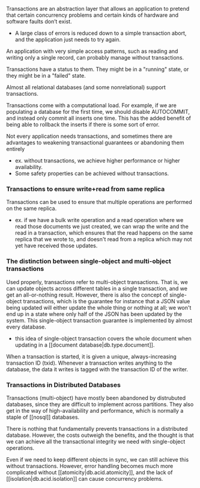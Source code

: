 
Transactions are an abstraction layer that allows an application to pretend that certain concurrency problems and certain kinds of hardware and software faults don’t exist.
- A large class of errors is reduced down to a simple transaction abort, and the application just needs to try again.

An application with very simple access patterns, such as reading and writing only a single record, can probably manage without transactions.

Transactions have a status to them. They might be in a "running" state, or they might be in a "failed" state.

Almost all relational databases (and some nonrelational) support transactions.

Transactions come with a computational load. For example, if we are populating a database for the first time, we should disable AUTOCOMMIT, and instead only commit all inserts one time. This has the added benefit of being able to rollback the inserts if there is some sort of error.

Not every application needs transactions, and sometimes there are advantages to weakening transactional guarantees or abandoning them entirely 
- ex. without transactions, we achieve higher performance or higher availability. 
- Some safety properties can be achieved without transactions.

### Transactions to ensure write+read from same replica
Transactions can be used to ensure that multiple operations are performed on the same replica.
- ex. if we have a bulk write operation and a read operation where we read those documents we just created, we can wrap the write and the read in a transaction, which ensures that the read happens on the same replica that we wrote to, and doesn't read from a replica which may not yet have received those updates.

### The distinction between single-object and multi-object transactions
Used properly, transactions refer to multi-object transactions. That is, we can update objects across different tables in a single transaction, and we get an all-or-nothing result. However, there is also the concept of single-object transactions, which is the guarantee for instance that a JSON value being updated will either update the whole thing or nothing at all; we won't end up in a state where only half of the JSON has been updated by the system. This single-object transaction guarantee is implemented by almost every database.
- this idea of single-object transaction covers the whole document when updating in a [[document database|db.type.document]].

When a transaction is started, it is given a unique, always-increasing transaction ID (txid). Whenever a transaction writes anything to the database, the data it writes is tagged with the transaction ID of the writer.

### Transactions in Distributed Databases
Transactions (multi-object) have mostly been abandoned by distrubuted databases, since they are difficult to implement across partitions. They also get in the way of high-availability and performance, which is normally a staple of [[nosql]] databases.

There is nothing that fundamentally prevents transactions in a distributed database. However, the costs outweigh the benefits, and the thought is that we can achieve all the transactional integrity we need with single-object operations.

Even if we need to keep different objects in sync, we can still achieve this without transactions. However, error handling becomes much more complicated without [[atomicity|db.acid.atomicity]], and the lack of [[isolation|db.acid.isolation]] can cause concurrency problems.

